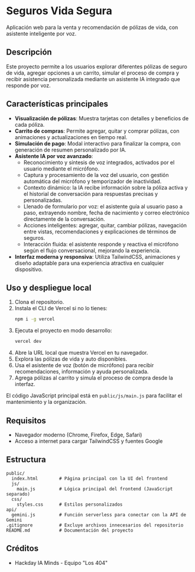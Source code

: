 # Seguros Vida Segura

Aplicación web para la venta y recomendación de pólizas de vida, con asistente inteligente por voz.

## Descripción

Este proyecto permite a los usuarios explorar diferentes pólizas de seguro de vida, agregar opciones a un carrito, simular el proceso de compra y recibir asistencia personalizada mediante un asistente IA integrado que responde por voz.

## Características principales

- **Visualización de pólizas**: Muestra tarjetas con detalles y beneficios de cada póliza.
- **Carrito de compras**: Permite agregar, quitar y comprar pólizas, con animaciones y actualizaciones en tiempo real.
- **Simulación de pago**: Modal interactivo para finalizar la compra, con generación de resumen personalizado por IA.
- **Asistente IA por voz avanzado**:
  - Reconocimiento y síntesis de voz integrados, activados por el usuario mediante el micrófono.
  - Captura y procesamiento de la voz del usuario, con gestión automática del micrófono y temporizador de inactividad.
  - Contexto dinámico: la IA recibe información sobre la póliza activa y el historial de conversación para respuestas precisas y personalizadas.
  - Llenado de formulario por voz: el asistente guía al usuario paso a paso, extrayendo nombre, fecha de nacimiento y correo electrónico directamente de la conversación.
  - Acciones inteligentes: agregar, quitar, cambiar pólizas, navegación entre vistas, recomendaciones y explicaciones de términos de seguros.
  - Interacción fluida: el asistente responde y reactiva el micrófono según el flujo conversacional, mejorando la experiencia.
- **Interfaz moderna y responsiva**: Utiliza TailwindCSS, animaciones y diseño adaptable para una experiencia atractiva en cualquier dispositivo.

## Uso y despliegue local

1. Clona el repositorio.
2. Instala el CLI de Vercel si no lo tienes:  
    ```bash
    npm i -g vercel
    ```
3. Ejecuta el proyecto en modo desarrollo:  
    ```bash
    vercel dev
    ```
4. Abre la URL local que muestra Vercel en tu navegador.
5. Explora las pólizas de vida y auto disponibles.
6. Usa el asistente de voz (botón de micrófono) para recibir recomendaciones, información y ayuda personalizada.
7. Agrega pólizas al carrito y simula el proceso de compra desde la interfaz.

El código JavaScript principal está en `public/js/main.js` para facilitar el mantenimiento y la organización.

## Requisitos

- Navegador moderno (Chrome, Firefox, Edge, Safari)
- Acceso a internet para cargar TailwindCSS y fuentes Google

## Estructura

```
public/
  index.html        # Página principal con la UI del frontend
  js/
    main.js         # Lógica principal del frontend (JavaScript separado)
  css/
    styles.css      # Estilos personalizados
api/
  gemini.js         # Función serverless para conectar con la API de Gemini
.gitignore          # Excluye archivos innecesarios del repositorio
README.md           # Documentación del proyecto
```

## Créditos

- Hackday IA Minds - Equipo "Los 404"
